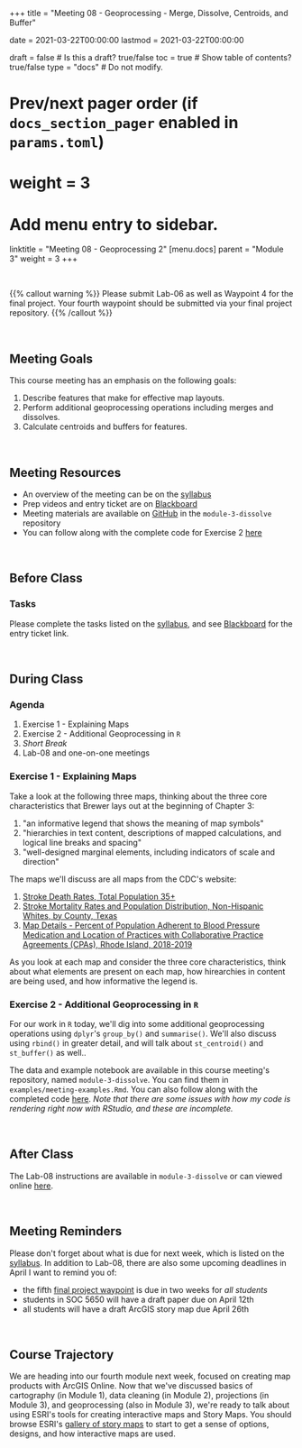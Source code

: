 +++
  title = "Meeting 08 - Geoprocessing - Merge, Dissolve, Centroids, and Buffer"
  
  date = 2021-03-22T00:00:00
  lastmod = 2021-03-22T00:00:00
  
  draft = false  # Is this a draft? true/false
  toc = true  # Show table of contents? true/false
  type = "docs"  # Do not modify.
  
  # Prev/next pager order (if `docs_section_pager` enabled in `params.toml`)
  # weight = 3
  
  # Add menu entry to sidebar.
  linktitle = "Meeting 08 - Geoprocessing 2"
  [menu.docs]
  parent = "Module 3"
  weight = 3
+++

<br> 

{{% callout warning %}}
Please submit Lab-06 as well as Waypoint 4 for the final project. Your fourth waypoint should be submitted via your final project repository.
{{% /callout %}}

<br>

## Meeting Goals
This course meeting has an emphasis on the following goals:

  1. Describe features that make for effective map layouts.
  2. Perform additional geoprocessing operations including merges and dissolves.
  3. Calculate centroids and buffers for features.
  
<br>

## Meeting Resources

  * An overview of the meeting can be on the [syllabus](https://slu-soc5650.github.io/syllabus/module-3-geoprocessing.html)
  * Prep videos and entry ticket are on [Blackboard](https://blackboard.slu.edu/)
  * Meeting materials are available on [GitHub](https://github.com/slu-soc5650/module-3-dissolve) in the `module-3-dissolve` repository
  * You can follow along with the complete code for Exercise 2 [here](https://slu-soc5650.github.io/module-3-dissolve/index.nb.html)
  
<br>

## Before Class
### Tasks
Please complete the tasks listed on the [syllabus](https://slu-soc5650.github.io/syllabus/module-3-geoprocessing.html), and see [Blackboard](https://blackboard.slu.edu) for the entry ticket link.

<br>

## During Class
### Agenda

  1. Exercise 1 - Explaining Maps
  2. Exercise 2 - Additional Geoprocessing in `R`
  3. *Short Break*
  4. Lab-08 and one-on-one meetings
  
### Exercise 1 - Explaining Maps
Take a look at the following three maps, thinking about the three core characteristics that Brewer lays out at the beginning of Chapter 3:

  1. "an informative legend that shows the meaning of map symbols"
  2. "hierarchies in text content, descriptions of mapped calculations, and logical line breaks and spacing"
  3. "well-designed marginal elements, including indicators of scale and direction"
  
The maps we'll discuss are all maps from the CDC's website:

  1. [Stroke Death Rates, Total Population 35+](https://www.cdc.gov/dhdsp/maps/national_maps/stroke_all.htm)
  2. [Stroke Mortality Rates and Population Distribution, Non-Hispanic Whites, by County, Texas](https://www.cdc.gov/dhdsp/maps/gisx/mapgallery/TX-stroke-mortality.html)
  3. [Map Details - Percent of Population Adherent to Blood Pressure Medication and Location of Practices with Collaborative Practice Agreements (CPAs), Rhode Island, 2018-2019](https://www.cdc.gov/dhdsp/maps/gisx/mapgallery/RI-bpmed-cpa.html)
  
As you look at each map and consider the three core characteristics, think about what elements are present on each map, how hirearchies in content are being used, and how informative the legend is.
  
### Exercise 2 - Additional Geoprocessing in `R`
For our work in `R` today, we'll dig into some additional geoprocessing operations using `dplyr`'s `group_by()` and `summarise()`. We'll also discuss using `rbind()` in greater detail, and will talk about `st_centroid()` and `st_buffer()` as well..

The data and example notebook are available in this course meeting's repository, named `module-3-dissolve`. You can find them in `examples/meeting-examples.Rmd`. You can also follow along with the completed code [here](https://slu-soc5650.github.io/module-3-dissolve/index.nb.html). *Note that there are some issues with how my code is rendering right now with RStudio, and these are incomplete.*

<br>

## After Class
The Lab-08 instructions are available in `module-3-dissolve` or can viewed online [here](https://github.com/slu-soc5650/module-3-dissolve/blob/master/assignments/lab-08.pdf). 

<br>

## Meeting Reminders
Please don't forget about what is due for next week, which is listed on the [syllabus](https://slu-soc5650.github.io/syllabus/module-4-map-products-with-arcgis.html). In addition to Lab-08, there are also some upcoming deadlines in April I want to remind you of: 

  * the fifth [final project waypoint](https://slu-soc5650.github.io/final-project/index.html#waypoints) is due in two weeks for *all students*
  * students in SOC 5650 will have a draft paper due on April 12th
  * all students will have a draft ArcGIS story map due April 26th

<br>

## Course Trajectory
We are heading into our fourth module next week, focused on creating map products with ArcGIS Online. Now that we've discussed basics of cartography (in Module 1), data cleaning (in Module 2), projections (in Module 3), and geoprocessing (also in Module 3), we're ready to talk about using ESRI's tools for creating interactive maps and Story Maps. You should browse ESRI's [gallery of story maps](https://www.esri.com/en-us/arcgis/products/arcgis-storymaps/stories) to start to get a sense of options, designs, and how interactive maps are used.